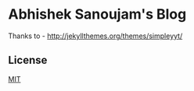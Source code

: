 # Abhishek Sanoujam's Blog

Thanks to - http://jekyllthemes.org/themes/simpleyyt/

## License

[MIT](http://opensource.org/licenses/MIT)
